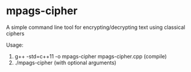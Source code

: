# mpags-cipher
A simple command line tool for encrypting/decrypting text using classical ciphers

Usage: 
1. g++ -std=c++11 -o mpags-cipher mpags-cipher.cpp (compile)
2. ./mpags-cipher (with optional arguments)
